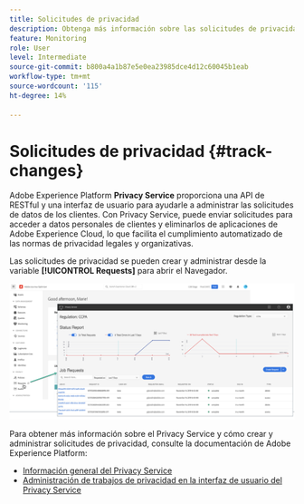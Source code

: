 ```yaml
---
title: Solicitudes de privacidad
description: Obtenga más información sobre las solicitudes de privacidad y el Privacy Service.
feature: Monitoring
role: User
level: Intermediate
source-git-commit: b800a4a1b87e5e0ea23985dce4d12c60045b1eab
workflow-type: tm+mt
source-wordcount: '115'
ht-degree: 14%

---
```


# Solicitudes de privacidad {#track-changes}

Adobe Experience Platform **Privacy Service** proporciona una API de RESTful y una interfaz de usuario para ayudarle a administrar las solicitudes de datos de los clientes. Con Privacy Service, puede enviar solicitudes para acceder a datos personales de clientes y eliminarlos de aplicaciones de Adobe Experience Cloud, lo que facilita el cumplimiento automatizado de las normas de privacidad legales y organizativas.

Las solicitudes de privacidad se pueden crear y administrar desde la variable **[!UICONTROL Requests]** para abrir el Navegador.

![](assets/requests.png)

Para obtener más información sobre el Privacy Service y cómo crear y administrar solicitudes de privacidad, consulte la documentación de Adobe Experience Platform:

* [Información general del Privacy Service](https://experienceleague.adobe.com/docs/experience-platform/privacy/home.html?lang=es)
* [Administración de trabajos de privacidad en la interfaz de usuario del Privacy Service](https://experienceleague.adobe.com/docs/experience-platform/privacy/ui/user-guide.html?lang=es)

